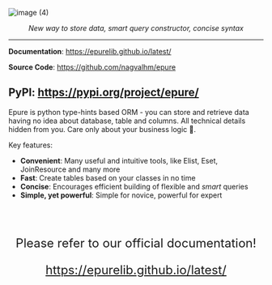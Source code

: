 
![image (4)](https://github.com/nagvalhm/epure/assets/20476975/a43decba-91a9-49d9-97ba-baa851cf044c)

<p align="center">
    <em>New way to store data, smart query constructor, concise syntax</em>
</p>

---

**Documentation**: <a href="https://epurelib.github.io/latest/" target="_blank">https://epurelib.github.io/latest/</a>

**Source Code**: <a href="https://github.com/nagvalhm/epure" target="_blank">https://github.com/nagvalhm/epure</a>

**PyPI**: <a href="https://pypi.org/project/epure/" target="_blank">https://pypi.org/project/epure/</a>
---

Epure is python type-hints based ORM - you can store and retrieve data having no idea about database, table and columns. 
All technical details hidden from you. Care only about your business logic 🤑.

Key features:

<!-- * **Concise**: Magic way to build flexible and smart queries -->
<!-- * **Concise**: Shortest way to build :magic_wand: _magic_ :magic_wand: queries -->
<!-- * **Concise**: Straight-to-the-point building :magic_wand: _magic_ :magic_wand: queries -->
<!-- * **Concise**: Straight-to-the-point way of building queries -->
<!-- * **Concise**: Smartest way in building :magic_wand: _magic_ :magic_wand: queries -->
<!-- * **Lightweight structure**: Contrary to other python ORM - in Epure you have freedom to make structure for your project whatever you like -->

<!-- * **Elegant**: Epure allows structure of your project to be as complicated or simple as you want -->
<!-- * **Customizable**: Save your Epure in all forms and shapes -->
* **Convenient**: Many useful and intuitive tools, like Elist, Eset, JoinResource and many more
* **Fast**: Create tables based on your classes in no time
* **Concise**: Encourages efficient building of flexible and _smart_ queries
* **Simple, yet powerful**: Simple for novice, powerful for expert
</br>
</br>
<p align="center" style="font-size: 1.5rem">
    Please refer to our official documentation! 
</p>

<p align="center" style="font-size: 1.5rem"> <a href="https://epurelib.github.io/latest/" target="_blank">https://epurelib.github.io/latest/</a></p>